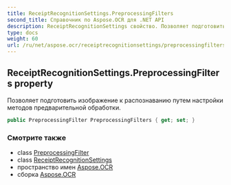 ```yaml
---
title: ReceiptRecognitionSettings.PreprocessingFilters
second_title: Справочник по Aspose.OCR для .NET API
description: ReceiptRecognitionSettings свойство. Позволяет подготовить изображение к распознаванию путем настройки методов предварительной обработки.
type: docs
weight: 60
url: /ru/net/aspose.ocr/receiptrecognitionsettings/preprocessingfilters/
---
```

## ReceiptRecognitionSettings.PreprocessingFilters property

Позволяет подготовить изображение к распознаванию путем настройки методов предварительной обработки.

```csharp
public PreprocessingFilter PreprocessingFilters { get; set; }
```

### Смотрите также

* class [PreprocessingFilter](../../../aspose.ocr.models.preprocessingfilters/preprocessingfilter/)
* class [ReceiptRecognitionSettings](../)
* пространство имен [Aspose.OCR](../../receiptrecognitionsettings/)
* сборка [Aspose.OCR](../../../)


